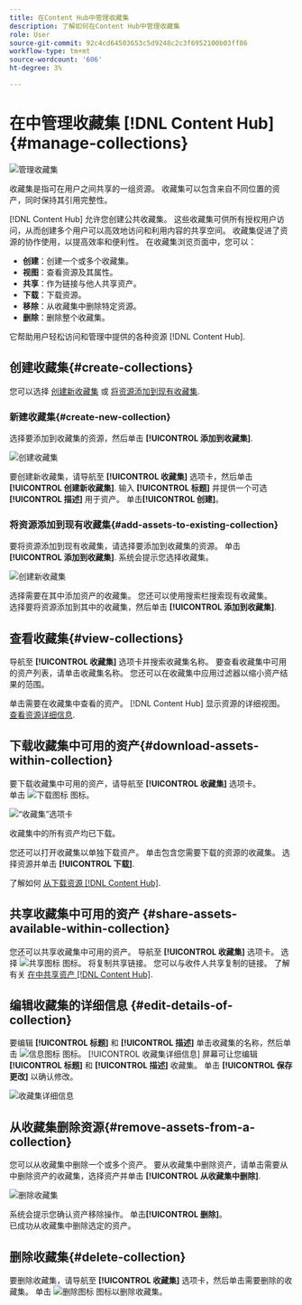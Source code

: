 ```yaml
---
title: 在Content Hub中管理收藏集
description: 了解如何在Content Hub中管理收藏集
role: User
source-git-commit: 92c4cd64503653c5d9248c2c3f6952100b03ff86
workflow-type: tm+mt
source-wordcount: '606'
ht-degree: 3%

---
```


# 在中管理收藏集 [!DNL Content Hub] {#manage-collections}

<!-- ![Manage collections](assets/manage-collections.jpg) -->
![管理收藏集](assets/manage-collection.png)

收藏集是指可在用户之间共享的一组资源。 收藏集可以包含来自不同位置的资产，同时保持其引用完整性。

[!DNL Content Hub] 允许您创建公共收藏集。 这些收藏集可供所有授权用户访问，从而创建多个用户可以高效地访问和利用内容的共享空间。 收藏集促进了资源的协作使用，以提高效率和便利性。 在收藏集浏览页面中，您可以：

* **创建**：创建一个或多个收藏集。
* **视图**：查看资源及其属性。
* **共享**：作为链接与他人共享资产。
* **下载**：下载资源。
* **移除**：从收藏集中删除特定资源。
* **删除**：删除整个收藏集。

它帮助用户轻松访问和管理中提供的各种资源 [!DNL Content Hub].

## 创建收藏集{#create-collections}

您可以选择 [创建新收藏集](#create-new-collection) 或 [将资源添加到现有收藏集](#add-assets-to-existing-collection).

### 新建收藏集{#create-new-collection}

选择要添加到收藏集的资源，然后单击 **[!UICONTROL 添加到收藏集]**.

![创建收藏集](assets/add-assets-collection.jpg)

要创建新收藏集，请导航至 **[!UICONTROL 收藏集]** 选项卡，然后单击 **[!UICONTROL 创建新收藏集]**. 输入 **[!UICONTROL 标题]** 并提供一个可选 **[!UICONTROL 描述]** 用于资产。 单击&#x200B;**[!UICONTROL 创建]**。

### 将资源添加到现有收藏集{#add-assets-to-existing-collection}

要将资源添加到现有收藏集，请选择要添加到收藏集的资源。 单击 **[!UICONTROL 添加到收藏集]**. 系统会提示您选择收藏集。

![创建新收藏集](assets/create-add-collection.jpg)

选择需要在其中添加资产的收藏集。 您还可以使用搜索栏搜索现有收藏集。 <br>选择要将资源添加到其中的收藏集，然后单击 **[!UICONTROL 添加到收藏集]**.

## 查看收藏集{#view-collections}

导航至 **[!UICONTROL 收藏集]** 选项卡并搜索收藏集名称。 要查看收藏集中可用的资产列表，请单击收藏集名称。 您还可以在收藏集中应用过滤器以缩小资产结果的范围。

单击需要在收藏集中查看的资产。 [!DNL Content Hub] 显示资源的详细视图。 [查看资源详细信息](asset-properties-content-hub.md).

<!--
![Asset details](assets/view-collection.jpg)

* **A**: Details and metadata of the asset 
* **B**: Zoom In or Zoom Out the asset 
* **C**: Reset Zoom view 
* **D**: View the previous or next asset 
* **E**: Download the asset 
* **F**: Open the asset in Adobe Express 
* **G**: Hide the metadata of the asset 
* **H**: Share the asset as a link 
-->

## 下载收藏集中可用的资产{#download-assets-within-collection}

要下载收藏集中可用的资产，请导航至 **[!UICONTROL 收藏集]** 选项卡。\
单击 ![下载图标](assets/download-icon.svg) 图标。

![“收藏集”选项卡](assets/download-collection.jpg)

收藏集中的所有资产均已下载。

您还可以打开收藏集以单独下载资产。 单击包含您需要下载的资源的收藏集。 选择资源并单击 **[!UICONTROL 下载]**.

了解如何 [从下载资源 [!DNL Content Hub]](download-assets-content-hub.md).

## 共享收藏集中可用的资产 {#share-assets-available-within-collection}

您还可以共享收藏集中可用的资产。 导航至 **[!UICONTROL 收藏集]** 选项卡。 选择 ![共享图标](assets/share.svg) 图标。 将复制共享链接。 您可以与收件人共享复制的链接。 了解有关 [在中共享资产 [!DNL Content Hub]](share-assets-content-hub.md).

## 编辑收藏集的详细信息 {#edit-details-of-collection}

要编辑 **[!UICONTROL 标题]** 和 **[!UICONTROL 描述]** 单击收藏集的名称，然后单击 ![信息图标](assets/info-icon.svg) 图标。 [!UICONTROL 收藏集详细信息] 屏幕可让您编辑 **[!UICONTROL 标题]** 和 **[!UICONTROL 描述]** 收藏集。 单击 **[!UICONTROL 保存更改]** 以确认修改。

![收藏集详细信息](assets/collection-details.png)

## 从收藏集删除资源{#remove-assets-from-a-collection}

您可以从收藏集中删除一个或多个资产。 要从收藏集中删除资产，请单击需要从中删除资产的收藏集，选择资产并单击 **[!UICONTROL 从收藏集中删除]**.

![删除收藏集](assets/remove-collection-new.jpg)

系统会提示您确认资产移除操作。 单击&#x200B;**[!UICONTROL 删除]**。\
已成功从收藏集中删除选定的资产。

## 删除收藏集{#delete-collection}

要删除收藏集，请导航至 **[!UICONTROL 收藏集]** 选项卡，然后单击需要删除的收藏集。 单击 ![删除图标](assets/remove-icon.svg) 图标以删除收藏集。
